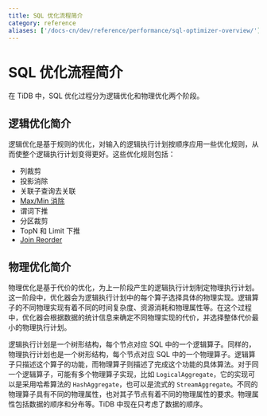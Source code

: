 ```yaml
---
title: SQL 优化流程简介
category: reference
aliases: ['/docs-cn/dev/reference/performance/sql-optimizer-overview/']
---
```


# SQL 优化流程简介

在 TiDB 中，SQL 优化过程分为逻辑优化和物理优化两个阶段。

## 逻辑优化简介

逻辑优化是基于规则的优化，对输入的逻辑执行计划按顺序应用一些优化规则，从而使整个逻辑执行计划变得更好。这些优化规则包括：

- 列裁剪
- 投影消除
- 关联子查询去关联
- [Max/Min 消除](/max-min-eliminate.md)
- 谓词下推
- 分区裁剪
- TopN 和 Limit 下推
- [Join Reorder](/join-reorder.md)

## 物理优化简介

物理优化是基于代价的优化，为上一阶段产生的逻辑执行计划制定物理执行计划。这一阶段中，优化器会为逻辑执行计划中的每个算子选择具体的物理实现。逻辑算子的不同物理实现有着不同的时间复杂度、资源消耗和物理属性等。在这个过程中，优化器会根据数据的统计信息来确定不同物理实现的代价，并选择整体代价最小的物理执行计划。

逻辑执行计划是一个树形结构，每个节点对应 SQL 中的一个逻辑算子。同样的，物理执行计划也是一个树形结构，每个节点对应 SQL 中的一个物理算子。逻辑算子只描述这个算子的功能，而物理算子则描述了完成这个功能的具体算法。对于同一个逻辑算子，可能有多个物理算子实现，比如 `LogicalAggregate`，它的实现可以是采用哈希算法的 `HashAggregate`，也可以是流式的 `StreamAggregate`。不同的物理算子具有不同的物理属性，也对其子节点有着不同的物理属性的要求。物理属性包括数据的顺序和分布等。TiDB 中现在只考虑了数据的顺序。
